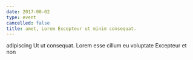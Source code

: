 ```yaml
---
date: 2017-08-02
type: event
cancelled: false
title: amet, Lorem Excepteur ut minim consequat.
---
```

adipiscing Ut ut consequat. Lorem esse cillum eu voluptate Excepteur et non